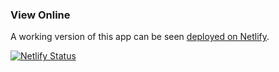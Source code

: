 ### View Online

A working version of this app can be seen
[deployed on Netlify](https://jb-23-coleap-te.netlify.app/).

[![Netlify Status](https://api.netlify.com/api/v1/badges/77944098-8cc7-4933-99b8-03d246a5a5ef/deploy-status)](https://app.netlify.com/sites/jb-23-coleap-te/deploys)
